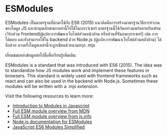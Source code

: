 # ESModules


ESModules เป็นมาตรฐานที่นำมาใช้กับ ES6 (2015) แนวคิดคือการสร้างมาตรฐานวิธีการทำงานของโมดูล JS และนำคุณลักษณะเหล่านี้ไปใช้ในเบราว์เซอร์ มาตรฐานนี้ใช้กันอย่างแพร่หลายกับเฟรมเวิร์กส่วน frontend(ผู้แปล:การพัฒนาเว็บไซต์ส่วนหน้าบ้าน หรือส่วนที่รันบนเบราเซอร์)  เช่น การโต้ตอบ และยังสามารถใช้ใน backend ด้วย Node.js (ผู้แปล:การพัฒนาเว็บไซต์ส่วนหลังบ้าน) ได้อีกด้วย บางครั้งโมดูลเหล่านี้จะถูกเขียนด้วยนามสกุล .mjs

เยี่ยมชมแหล่งข้อมูลต่อไปนี้เพื่อเรียนรู้เพิ่มเติม:

ESModules is a standard that was introduced with ES6 (2015). The idea was to standardize how JS modules work and implement these features in browsers. This standard is widely used with frontend frameworks such as react and can also be used in the backend with Node.js. Sometimes these modules will be written with a .mjs extension.

Visit the following resources to learn more:

- [Introduction to Modules in Javascript](https://www.freecodecamp.org/news/modules-in-javascript/)
- [Full ESM module overview from MDN](https://developer.mozilla.org/en-US/docs/Web/JavaScript/Guide/Modules)
- [Full ESM module overview from js.info](https://javascript.info/modules)
- [Node.js documentation for ESModules](https://nodejs.org/api/esm.html)
- [JavaScript ES6 Modules Simplified](https://www.youtube.com/watch?v=cRHQNNcYf6s)
